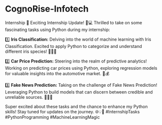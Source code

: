 # CognoRise-Infotech
Internship
🚀 Exciting Internship Update! 🐍💻 Thrilled to take on some fascinating tasks using Python during my internship:

1️⃣ **Iris Classification:**
   Delving into the world of machine learning with Iris Classification. Excited to apply Python to categorize and understand different iris species! 🌺🌼🌸

2️⃣ **Car Price Prediction:**
   Steering into the realm of predictive analytics! Working on predicting car prices using Python, exploring regression models for valuable insights into the automotive market. 🚗💰

3️⃣ **Fake News Prediction:**
   Taking on the challenge of Fake News Prediction! Leveraging Python to build models that can discern between credible and unreliable sources. 📰🕵️‍♂️

Super excited about these tasks and the chance to enhance my Python skills! Stay tuned for updates on the journey. 🌐💡🚀 #InternshipTasks #PythonProgramming #MachineLearningMagic
